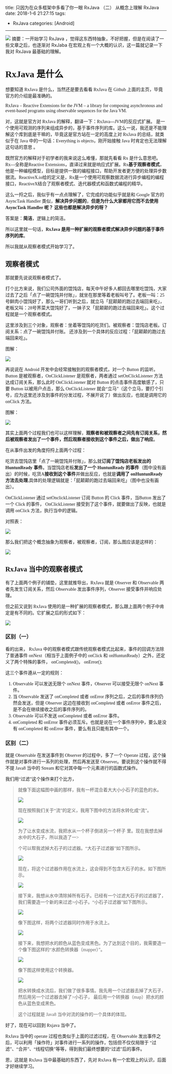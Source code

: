 title: 只因为在众多框架中多看了你一眼 RxJava （二） 从概念上理解 RxJava
date: 2018-1-6 21:27:15
tags:
- RxJava
categories: [Android]
---

![](https://i.imgur.com/cCjinS0.png)
摘要：一开始学习 RxJava ，觉得这东西特抽象，不好把握，但是在阅读了一些文章之后，也逐渐对 RxJaba 在宏观上有一个大概的认识，这一篇就记录一下我对 RxJava 最基础的理解。

<!-- more -->

<font face=黑体>

# RxJava 是什么 #

想要知道 RxJava 是什么，当然还是要去看看 RxJava 在 Github 上面的主页，毕竟官方的介绍是最准确的。

RxJava – Reactive Extensions for the JVM – a library for composing asynchronous and event-based programs using observable sequences for the Java VM.

对，这就是官方对 RxJava 的解释，翻译一下：RxJava---JVM的反应式扩展。 是一个使用可观测的序列来组成异步的，基于事件序列的库。这么一说，我还是不能理解这个库到底是干嘛的，毕竟这是官方站在一定的高度上对 RxJava 的总结，就类似于在 Java 中的一句话：Everything is objects，刚开始接触 Java 时肯定也无法理解这句话的意思 。

既然官方的解释对于初学者的我来说这么难懂，那就先看看 Rx 是什么意思吧。Rx---全称是Reactive Extensions，直译过来就是响应式扩展。Rx**基于观察者模式**，他是一种编程模型，目标是提供一致的编程接口，帮助开发者更方便的处理异步数据流。ReactiveX.io给的定义是，Rx是一个使用可观察数据流进行异步编程的编程接口，ReactiveX结合了观察者模式、迭代器模式和函数式编程的精华。

这么一捋之后，我似乎有一点点理解了，它完成的功能似乎就是和 Google 官方的 AsyncTask Handler 类似，**解决异步问题的**，**但是为什么大家都用它而不去使用 AsyncTask Handler 呢？ 这些也都是解决异步的呀？** 

答案是：**简洁**，逻辑上的简洁。


所以这里就一句话，**RxJava 是用一种扩展的观察者模式解决异步问题的基于事件序列的库**。

所以我就从观察者模式开始学习了。

## 观察者模式 ##

那就要先说说观察者模式了。

打个比方来说，我们公司外面的馄饨店，每天中午好多人都回去哪里吃馄饨，大家过去了之后「点了一碗馄饨并付账」，就坐在那里等着老板叫号了。老板一叫：25号鲜肉小馄饨好了，那么一哥们听到之后，就立马「屁颠颠的跑过去端回来吃」，老板又叫：28号荠菜大馄饨好了，一妹子又「屁颠颠的跑过去端回来吃」。这个过程就是一个观察者模式。

这里涉及到三个对象，观察者：坐着等馄饨的吃货们。被观察者：馄饨店老板。订阅关系：点了一碗馄饨并付账。 还涉及到一个具体的反应过程：「屁颠颠的跑过去端回来吃」。

图解：

![](https://i.imgur.com/AhpeI4B.png)




再说说在 Android 开发中会经常接触到的观察者模式，对一个 Button 的监听。Button 是被观察者，OnClickListener 是观察者，两者通过 setOnClickListener 方法达成订阅关系，那么此时 OnClickListener 就对 Button 的点击事件高度敏感了，只要 Button 以被用户点击，那么 OnClickListener 就会“立马”（这个立马，要打个引号，应为这里还涉及到事件的分发过程，不展开说了）做出反应，也就是调用它的 onClick 方法。


图解：

![](https://i.imgur.com/6z9gunU.png)


其实上面两个过程我们也可以这样理解，**观察者和被观察者之间先有订阅关系，然后被观察者发出了一个事件，然后观察者接收到这个事件之后，做出了响应**。

在从事件出发的角度捋捋上面两个过程：

吃货去馄饨店里「点了一碗馄饨并付账」，那么就**订阅了馄饨店老板发出的 HuntunReady 事件**。当馄饨店老板**发出了一个 HuntunReady 的事件**（图中没有画出）的时候，吃货A**接收到这个事件**并做出反应，也就是**调用了 onHuntunReady 方法去处理**,具体的处理逻辑就是：「屁颠颠的跑过去端回来吃」（图中也没有画出）。

OnClickListener 通过 setOnclickListener 订阅 Button 的 Click 事件，当Button 发出了一个 Click 的事件， OnClickListener 接受到了这个事件，就要做出了反映，也就是调用 onClick 方法，执行当中的逻辑。

对照表：

![](https://i.imgur.com/7HYKYLy.png)


那么我们把这个概念抽象为观察者，被观察者，订阅，那么图应该是这样的：


![](https://i.imgur.com/E31Ycqd.png)


## RxJava 当中的观察者模式 ##

有了上面两个例子的铺垫，这里就推导出，RxJava 就是 Observer 和 Observable 两者先发生订阅关系，然后 Observable 发出事件序列，Observer 接受事件并响应处理。

但之前又说到 RxJava 使用的是一种扩展的观察者模式，那么跟上面两个例子中肯定是有不同的。它扩展之后的形式如下：


![](https://i.imgur.com/HYAnpoS.png)



### 区别（一） ###

看的出来， RxJava 中的观察者模式跟传统观察者模式比起来，事件的回调方法除了普通事件 onNext（相当于上面例子中的 onClick 和 onHuntunReady）之外，还定义了两个特殊的事件， onCompleted()， onError();

这三个事件遵从一定的规则：

1. Observable 可以发送无限个 onNext 事件，Observer 可以接受无限个 onNext 事件。
2. 当 Observable 发送了 onCompleted 或者 onError 序列之后，之后的事件序列仍然会发送，但是 Observer 这边在接收到 onCompleted 或者 onError 事件之后，是不会在继续接收之后的事件序列的。
3. Observable 可以不发送 onCompleted 或者 onError 事件。
4. onCompleted 和 onError 事件必须互斥。也就是说在一个事件序列中，要么是没有 onCompleted 和 onError 事件，要么有且只能有其中一个。


### 区别（二） ###

就是 Observable 在发送事件到 Observer 的过程中，多了一个 Operate 过程，这个操作就是对事件进行一系列的处理，然后再发送至 Observer。要说到这个操作就不得不提 Java8 当中的 Stream 和它对其中每一个元素进行的函数式操作。

我们用“过滤”这个操作来打个比方，


>
>
>就像下面这幅图中画的那样，我有一杯混合着大大小小石子的蓝色的水。
>
>
>![](http://www.uwanttolearn.com/wp-content/uploads/2017/03/war_against_learning_curve_of_rx_java_2_java_8_stream_1.jpg)
>
>现在按照我们关于“流”的定义，我用下图中的方法将水转化成“流”。
>
>![](http://www.uwanttolearn.com/wp-content/uploads/2017/03/war_against_learning_curve_of_rx_java_2_java_8_stream_2.jpg)
>
>
>为了让水变成水流，我把水从一个杯子倒进另一个杯子 里。现在我想去掉水中的大石子，所以我造了一>
>
>个可以帮我滤掉大石子的过滤器。“大石子过滤器”如下图所示。
>
>![](http://www.uwanttolearn.com/wp-content/uploads/2017/03/war_against_learning_curve_of_rx_java_2_java_8_stream_3.jpg)
>
>现在，将这个过滤器作用在水流上，这会得到不包含大石子的水。如下图所示。
>
>![](http://www.uwanttolearn.com/wp-content/uploads/2017/03/war_against_learning_curve_of_rx_java_2_java_8_stream_4.jpeg)

>接下来，我想从水中清除掉所有石子。已经有一个过滤大石子的过滤器了，我们需要造一个新的来过滤>小石子。“小石子过滤器”如下图所示。
>
>![](http://www.uwanttolearn.com/wp-content/uploads/2017/03/war_against_learning_curve_of_rx_java_2_java_8_stream_5.jpg)
>
>像下图这样，将两个过滤器同时作用于水流上。
>
>![](http://www.uwanttolearn.com/wp-content/uploads/2017/03/war_against_learning_curve_of_rx_java_2_java_8_stream_6.png)
>
>接下来，我想把水的颜色从蓝色变成黑色。为了达到这个目的，我需要造一个像下图这样的“水颜色转换器（mapper）”。
>
>![](http://www.uwanttolearn.com/wp-content/uploads/2017/03/war_against_learning_curve_of_rx_java_2_java_8_stream_7.jpg)
>
>像下图这样使用这个转换器。
>
>![](http://www.uwanttolearn.com/wp-content/uploads/2017/03/war_against_learning_curve_of_rx_java_2_java_8_stream_8.jpg)
>
>把水转换成水流后，我们做了很多事情。我先用一个过滤器去掉了大石子，然后用另一个过滤器去掉了>小石子， 最后用一个转换器（map）把水的颜色从蓝色变成黑色。
>
>这个过程就是 Java8 当中对流的操作的一个具体的体现。


好了，现在可以回到 Rxjava 当中了。

RxJava 当中的 operate 过程也类似于上面的过滤过程，在 Observable 发出事件之后，可以利用「操作符」对事件进行一系列的操作，包括但不仅仅局限于 “过滤”、“合并”、“线程切换”等等，得到我们最终想要的“过滤”后的事件。




恩，这就是 RxJava 当中最基础的东西了，先对 RxJava 有一个宏观上的认识，后面才好继续学习。



